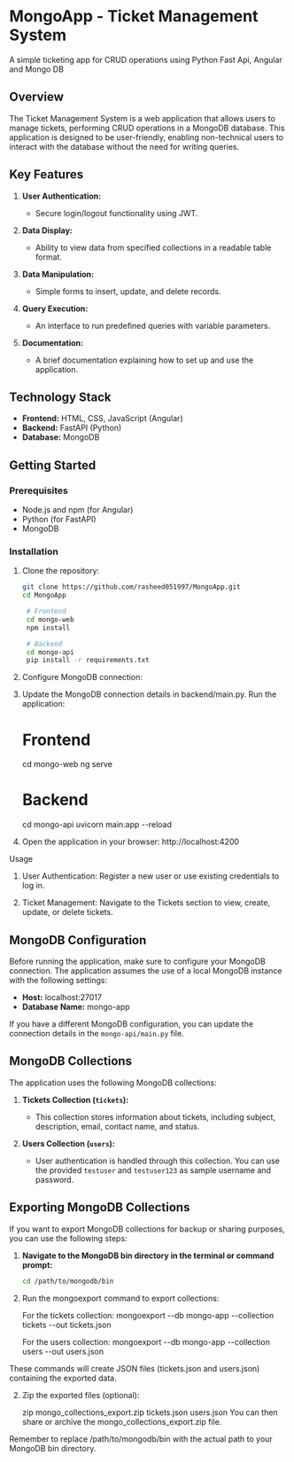 # MongoApp - Ticket Management System
A simple ticketing app for CRUD operations using Python Fast Api, Angular and Mongo DB

## Overview

The Ticket Management System is a web application that allows users to manage tickets, performing CRUD operations in a MongoDB database. This application is designed to be user-friendly, enabling non-technical users to interact with the database without the need for writing queries.

## Key Features

1. **User Authentication:**
   - Secure login/logout functionality using JWT.
   
2. **Data Display:**
   - Ability to view data from specified collections in a readable table format.

3. **Data Manipulation:**
   - Simple forms to insert, update, and delete records.

4. **Query Execution:**
   - An interface to run predefined queries with variable parameters.

5. **Documentation:**
   - A brief documentation explaining how to set up and use the application.

## Technology Stack

- **Frontend:** HTML, CSS, JavaScript (Angular)
- **Backend:** FastAPI (Python)
- **Database:** MongoDB

## Getting Started

### Prerequisites

- Node.js and npm (for Angular)
- Python (for FastAPI)
- MongoDB

### Installation

1. Clone the repository:

   ```bash
   git clone https://github.com/rasheed051997/MongoApp.git
   cd MongoApp

    # Frontend
    cd mongo-web
    npm install

    # Backend
    cd mongo-api
    pip install -r requirements.txt

2. Configure MongoDB connection:

3. Update the MongoDB connection details in backend/main.py.
Run the application:
    # Frontend
    cd mongo-web
    ng serve

    # Backend
    cd mongo-api
    uvicorn main:app --reload

4. Open the application in your browser: http://localhost:4200

Usage
1. User Authentication:
    Register a new user or use existing credentials to log in.

2. Ticket Management:
    Navigate to the Tickets section to view, create, update, or delete tickets.


## MongoDB Configuration

Before running the application, make sure to configure your MongoDB connection. The application assumes the use of a local MongoDB instance with the following settings:

- **Host:** localhost:27017
- **Database Name:** mongo-app

If you have a different MongoDB configuration, you can update the connection details in the `mongo-api/main.py` file.

## MongoDB Collections

The application uses the following MongoDB collections:

1. **Tickets Collection (`tickets`):**
   - This collection stores information about tickets, including subject, description, email, contact name, and status.

2. **Users Collection (`users`):**
   - User authentication is handled through this collection. You can use the provided `testuser` and `testuser123` as sample username and password.

## Exporting MongoDB Collections

If you want to export MongoDB collections for backup or sharing purposes, you can use the following steps:

1. **Navigate to the MongoDB bin directory in the terminal or command prompt:**

   ```bash
   cd /path/to/mongodb/bin

1. Run the mongoexport command to export collections:

   For the tickets collection:
      mongoexport --db mongo-app --collection tickets --out tickets.json

   For the users collection:
      mongoexport --db mongo-app --collection users --out users.json

These commands will create JSON files (tickets.json and users.json) containing the exported data.

2. Zip the exported files (optional):

   zip mongo_collections_export.zip tickets.json users.json
   You can then share or archive the mongo_collections_export.zip file.

Remember to replace /path/to/mongodb/bin with the actual path to your MongoDB bin directory.